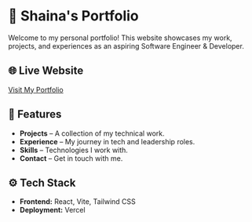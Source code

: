 # 🚀 Shaina's Portfolio  

Welcome to my personal portfolio! This website showcases my work, projects, and experiences as an aspiring Software Engineer & Developer.  

## 🌐 Live Website  
[Visit My Portfolio](https://shaina--portfolio.vercel.app/)  

## 📌 Features  
- **Projects** – A collection of my technical work.  
- **Experience** – My journey in tech and leadership roles.  
- **Skills** – Technologies I work with.  
- **Contact** – Get in touch with me.  

## ⚙️ Tech Stack  
- **Frontend:** React, Vite, Tailwind CSS  
- **Deployment:** Vercel  
